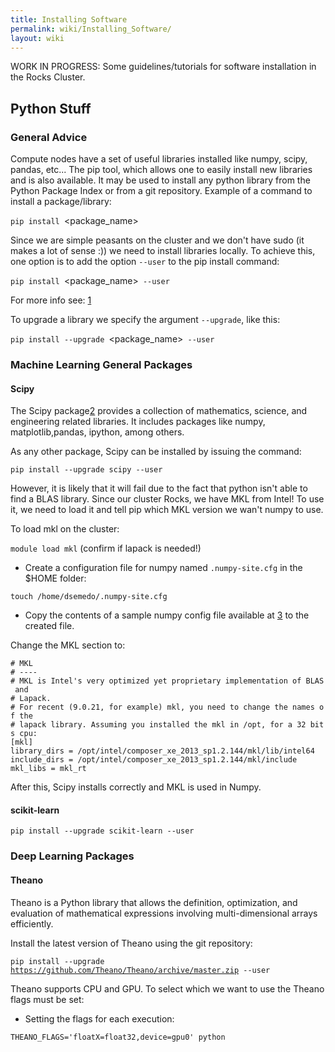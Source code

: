 ```yaml
---
title: Installing Software
permalink: wiki/Installing_Software/
layout: wiki
---
```


WORK IN PROGRESS: Some guidelines/tutorials for software installation in
the Rocks Cluster.

Python Stuff
------------

### General Advice

Compute nodes have a set of useful libraries installed like numpy,
scipy, pandas, etc... The pip tool, which allows one to easily install
new libraries and is also available. It may be used to install any
python library from the Python Package Index or from a git repository.
Example of a command to install a package/library:

`pip install `<package_name>

Since we are simple peasants on the cluster and we don't have sudo (it
makes a lot of sense :)) we need to install libraries locally. To
achieve this, one option is to add the option `--user` to the pip
install command:

`pip install `<package_name>` --user`

For more info see:
[1](http://pip-python3.readthedocs.org/en/latest/user_guide.html#user-installs)

To upgrade a library we specify the argument `--upgrade`, like this:

`pip install --upgrade `<package_name>` --user`

### Machine Learning General Packages

#### Scipy

The Scipy package[2](https://www.scipy.org/) provides a collection of
mathematics, science, and engineering related libraries. It includes
packages like numpy, matplotlib,pandas, ipython, among others.

As any other package, Scipy can be installed by issuing the command:

`pip install --upgrade scipy --user`

However, it is likely that it will fail due to the fact that python
isn't able to find a BLAS library. Since our cluster Rocks, we have MKL
from Intel! To use it, we need to load it and tell pip which MKL version
we wan't numpy to use.

To load mkl on the cluster:

`module load mkl` (confirm if lapack is needed!)

-   Create a configuration file for numpy named `.numpy-site.cfg` in the
    $HOME folder:

  
  
`touch /home/dsemedo/.numpy-site.cfg`

-   Copy the contents of a sample numpy config file available at
    [3](https://github.com/numpy/numpy/blob/master/site.cfg.example) to
    the created file.

Change the MKL section to:

`# MKL`  
`# ----`  
`# MKL is Intel's very optimized yet proprietary implementation of BLAS and`  
`# Lapack.`  
`# For recent (9.0.21, for example) mkl, you need to change the names of the`  
`# lapack library. Assuming you installed the mkl in /opt, for a 32 bits cpu:`  
`[mkl]`  
`library_dirs = /opt/intel/composer_xe_2013_sp1.2.144/mkl/lib/intel64 `  
`include_dirs = /opt/intel/composer_xe_2013_sp1.2.144/mkl/include`  
`mkl_libs = mkl_rt`

After this, Scipy installs correctly and MKL is used in Numpy.

#### scikit-learn

`pip install --upgrade scikit-learn --user`

### Deep Learning Packages

#### Theano

Theano is a Python library that allows the definition, optimization, and
evaluation of mathematical expressions involving multi-dimensional
arrays efficiently.

Install the latest version of Theano using the git repository:

`pip install --upgrade `[`https://github.com/Theano/Theano/archive/master.zip`](https://github.com/Theano/Theano/archive/master.zip)` --user`

Theano supports CPU and GPU. To select which we want to use the Theano
flags must be set:

-   Setting the flags for each execution:

  
  
<code>THEANO\_FLAGS='floatX=float32,device=gpu0' python

<script>

.py</code>

-   Alternatively we can create a config file:

  
  
`echo -e "[global]\nfloatX=float32\ndevice = gpu0\n" > ~/.theanorc`

With this config, Theano will attempt to use the GPU for computations.
If it fails to find a GPU, it will fallback to the CPU.

Additionally, we want Theano to also use MKL:

-   Modify Theano config file by adding:

`[blas]`  
`ldflags = -L/opt/intel/composer_xe_2013_sp1.2.144/mkl/lib/intel64 -L/opt/intel/composer_xe_2013_sp1.2.144/compiler/lib/intel64 -lmkl_gf_lp64 -lmkl_intel_lp64 -lmkl_intel_thread -lmkl_gnu_thread -lmkl_core -lmkl_vml_avx -lmkl_def -ldl -lpthread -lm -lmkl_rt -liomp5`

For more info about Theano flags
see[4](http://deeplearning.net/software/theano/library/config.html).

#### Lasagne

Lasagne is a lightweight library to build and train neural networks in
Theano. It depends on Theano, therefore it must be installed first. To
install Lasagne:

`pip install --upgrade `[`https://github.com/Lasagne/Lasagne/archive/master.zip`](https://github.com/Lasagne/Lasagne/archive/master.zip)` --user`

Lasagne documentation:
[5](http://lasagne.readthedocs.org/en/latest/index.html)

#### Keras

"Keras is a minimalist, highly modular neural networks library, written
in Python and capable of running on top of either TensorFlow or Theano.
It was developed with a focus on enabling fast experimentation. Being
able to go from idea to result with the least possible delay is key to
doing good research."

Dependencies:

-   cv2 -\> `pip install cv2 --user`

`pip install git+git://github.com/Theano/Theano.git --user`

Keras Documentation: [6](http://keras.io/)

### Computer Vision Packages

#### scikit-image

`pip install --upgrade scikit-image --user`

FFmpeg
------

Steps for installing FFmpeg [link](https://ffmpeg.org/download.html).

Follow this tutorial:
[Link](https://trac.ffmpeg.org/wiki/CompilationGuide/Ubuntu). The
instructions below introduce some modifications required for correct
compilation on the Rocks cluster and for enabling linkage with OpenCV,
thus they should be taken into account. To link later with OpenCV it is
important to compile all ffmpeg dependencies as shared libraries. This
is usually accomplished by passing the option '--enable-shared' and
'--enable-pic' to the configure script. If you get any error when
compiling any of the dependencies saying that a specific flag is not
recognized (e.g. --enable-pic) just remove it from the command.

Configure command to compile YASM:

`$ ./configure --prefix="$HOME/`<build folder>`" --bindir="$HOME/`<bins folder>`" --enable-pic --enable-shared`

Configure command to compile x264:

`$ PATH="$HOME/`<bins folder>`:$PATH" ./configure --prefix="$HOME/`<build folder>`" --bindir="$HOME/`<bins folder>`" --enable-static --disable-opencl --enable-pic --enable-shared`

Configure command to compile x265:

`$ PATH="$HOME/`<bins folder>`:$PATH" cmake -G "Unix Makefiles" -DCMAKE_INSTALL_PREFIX="$HOME/`<build folder>`"  -DENABLE_SHARED:bool=on ../../source`

Configure command to compile libfdk-aac:

`$ ./configure --prefix="$HOME/`<build folder>`" --enable-shared --enable-pic`

Configure command to compile libmp3lame:

`$ LIBS=-ltinfo ./configure --prefix="$HOME/`<build folder>`" --enable-nasm --enable-shared --enable-pic`

Configure command to compile libopus:

`$ ./configure `[`https://github.com/libass/libass/releases/download/0.13.4/libass-0.13.4.tar.gz`](https://github.com/libass/libass/releases/download/0.13.4/libass-0.13.4.tar.gz)` --enable-shared --enable-pic`

The configure of FFmpeg will complain about libass. Then libass will
complain fribidi and freetype2. Download, compile and install fribidi
and then libass libraries. Remember to set the --prefix of every library
to the build folder. For freetype2, we only need to export to
PKG\_CONFIG\_PATH variable the freetype2.pc file:

`$ export PKG_CONFIG_PATH=/usr/lib64/pkgconfig/:$PKG_CONFIG_PATH`

Pass the flag '--disable-require-system-font-provider' to the libass
configure command.

Then it will complain about libtheora
[link](https://www.theora.org/downloads/). Download libtheora from the
provided link. When compiling libtheora take into account the
dependencies mentioned in the website and compile it as shared library.

Configure command to compile FFmpeg:

`$ PATH="$HOME/bin:$PATH" PKG_CONFIG_PATH="$HOME/`<build folder>`/lib/pkgconfig/":$PKG_CONFIG_PATH ./configure   --prefix="$HOME/`<build folder>`"   --pkg-config-flags="--static"   --extra-cflags="-I$HOME/`<build folder>`/include"   --extra-ldflags="-L$HOME/`<build folder>`/lib"   --bindir="$HOME/`<bins folder>`"   --enable-gpl   --enable-libass   --enable-libfdk-aac   --enable-libfreetype   --enable-libmp3lame   --enable-libopus   --enable-libtheora   --enable-libvorbis   --enable-libvpx   --enable-libx264   --enable-libx265 --enable-nonfree --enable-avresample --enable-shared`

OpenCV
------

Steps for installing OpenCV 3.2.0 with extra modules (OpenCV contrib).
OpenCV will be compiled with support for OpenCL, FFmpeg, Python 2.7 and
3.5 (both from anaconda).

Downloading OpenCV 3.2.0:
[7](https://github.com/opencv/opencv/releases/tag/3.2.0)

Release 3.2.0 of Extra modules must be downloaded:
[8](https://github.com/opencv/opencv_contrib/releases/tag/3.2.0)

NOTE: MAKE SURE THAT OpenCV and OpenCV-Contrib VERSIONS ARE THE SAME!

From now on, let <opencv_contrib_dir> be the the downloaded
opencv\_contrib folder.

Load necessary modules:

`$ module load cmake gnutools eigen hdf5 mvapich2_eth`

Unload everything and load only the aforementioned modules. Make sure
module cuda and mkl are not loaded.

GCC must know where the file mpi.h is. When the mvapich2\_eth module is
loaded the environment variable CPATH is not updated. Update the CPATH
variable:

`$ export CPATH=/opt/mvapich2/gnu/eth/include/:$CPATH`

Compiling OpenCV:

`$ cd `<opencv_source>  
`$ mkdir build && cd "$_"`  
`$ CXXFLAGS=-D__STDC_CONSTANT_MACROS:$CXXFLAGS cmake -D CMAKE_BUILD_TYPE=RELEASE -D CMAKE_INSTALL_PREFIX=$HOME/cluster/compiling/opencv_build -D INSTALL_C_EXAMPLES=OFF -D INSTALL_PYTHON_EXAMPLES=ON -D OPENCV_EXTRA_MODULES_PATH=$HOME/cluster/compiling/opencv_contrib-3.2.0/modules -D BUILD_EXAMPLES=ON -D WITH_OPENCL=ON -D BUILD_opencv_python3=ON -DPYTHON3_INCLUDE_DIR=/share/apps/anaconda3/include/python3.5m  -D PYTHON3_NUMPY_INCLUDE_DIRS=/share/apps/anaconda3/lib/python3.5/site-packages/numpy/core/include -D PYTHON3_EXECUTABLE=/share/apps/anaconda3/bin/python3.5 -D PYTHON3_LIBRARY=/share/apps/anaconda3/lib/libpython3.5m.so -DPYTHON3_PACKAGES_PATH=/share/apps/anaconda3/lib/python3.5/site-packages -D WITH_EIGEN=ON -D WITH_TBB=ON -D EIGEN_INCLUDE_PATH=/opt/eigen/include/ -DGLOG_INCLUDE_DIRS=/home/dsemedo/installed_libs/include/ -DGFLAGS_INCLUDE_DIRS=/home/dsemedo/installed_libs/include/ -DGLOG_LIBRARIES=/home/dsemedo/installed_libs/lib/ -DGFLAGS_LIBRARIES=/home/dsemedo/installed_libs/lib/ -DBUILD_opencv_dnn=OFF BUILD_opencv_python2=ON -D PYTHON_INCLUDE_DIR=/share/apps/anaconda2/include/python2.7/ -D PYTHON_LIBRARY=/share/apps/anaconda2/lib/libpython2.7.so -D PYTHON2_LIBRARIES=/share/apps/anaconda2/lib/python2.7/ -D PYTHON2_NUMPY_INCLUDE_DIRS=/share/apps/anaconda2/lib/python2.7/site-packages/numpy/core/include -D PYTHON_EXECUTABLE=/share/apps/anaconda2/bin/python2.7 -DWITH_FFMPEG=ON -DBUILD_SHARED_LIBS=ON -DBUILD_opencv_dnn=OFF -DWITH_IPP=OFF -DPYTHON_DEFAULT_EXECUTABLE=/share/apps/anaconda3/bin/python3.5 ..`  
`$ make -j12`  
`$ make install`

So, why do we need to set all these variables in cmake? We have to
specify manually where are the python interpreter, default executable,
numpy includes, library and include dirs (for python 2.7 and 3), where
the opencv\_contrib modules are, where glog, gflags and eigen libraries
are. The flag added to CXXFLAG is to avoid undefined macros when
compiling a small ffmpeg example.

#### Adding support for FFmpeg

Assuming that FFmpeg was compiled previously and the build directory is
<ffmpeg_build>, the following environment variables must be set:

`export LD_LIBRARY_PATH=`<ffmpeg_build>`/lib/:$LD_LIBRARY_PATH`  
`export PKG_CONFIG_PATH=$PKG_CONFIG_PATH:`<ffmpeg_build>`/lib/pkgconfig`  
`export PKG_CONFIG_LIBDIR=$PKG_CONFIG_LIBDIR:`<ffmpeg_build>`/lib/`  
`export PATH=`<ffmpeg_bin dir>`:$PATH`

Now, cmake should be able to find FFmpeg through pkg-config tool.

NOTE: FFmpeg must be compiled with the following options:
`--enable-nonfree --enable-pic --enable-shared`

#### Final Steps to correctly setup Python/Anaconda

Now we've compiled both Python 2.7 and 3.5 OpenCV modules. If you are
only interested in using one of the Python versions just export the
OpenCV python module path to the PYTHONPATH variable:

`# Add this line to ~/.bashrc to set this automatically for every shell session`  
`export PYTHONPATH=$HOME/`<opencv_build>`/lib/python2.7(3.5)/site-packages:$PYTHONPATH`

To be able to use OpenCV in both Python versions without conflicts we
cannot use the PYTHONPATH solution. The Python OpenCV modules are
located in:

`$HOME/`<opencv_build>`/lib/python2.7/site-packages`  
`$HOME/`<opencv_build>`/lib/python3.5/site-packages`

From this point I'll leave to you the decision for which solution to
take.

Solution 1: Add the path to python sys.path

`$ python `  
`$ > import sys `  
`$ > sys.path.append('$HOME/`<opencv_build>`/lib/python2.7(3.5)/site-packages')`  

Solution 2 (more elegant): Add additional site-packages folders, namely,
the ones created during OpenCV build.

`$ mkdir -p $HOME/.local/lib/python2.7/site-packages/`  
`$ mkdir -p $HOME/.local/lib/python3.5/site-packages/`  
`$ echo "$HOME/`<opencv_build>`/lib/python2.7/site-packages" > $HOME/.local/lib/python2.7/site-packages/usrlocal.pth `  
`$ echo "$HOME/`<opencv_build>`/lib/python3.5/site-packages" > $HOME/.local/lib/python3.5/site-packages/usrlocal.pth`

Then make sure that user site packages are enabled:

`$ unset PYTHONNOUSERSITE`

We've created two files usrlocal.pth each containing the path of the
respective OpenCV module python version. By default, now Python will now
inspect this folders when searching for modules. To confirm this:

`$ python`  
`$ > import sys`  
`$ > sys.path`

Open CV Python directory should be listed in the last command.

To check if it installed correctly:

`$ python`  
`>>> import cv2`

If the import succeeds then Python-OpenCV is installed.

### Common Problems

#### IPPICV hash mismatch

While creating the makefile for compilation, the lib ippicv will be
automatically downloaded. However, the md5sum of the downloaded file
will not match the hardcoded hash on the cmake.

Instead of changing cmake we can manually download the file. Download
URL:
[9](https://raw.githubusercontent.com/Itseez/opencv_3rdparty/81a676001ca8075ada498583e4166079e5744668/ippicv/ippicv_linux_20151201.tgz)
Steps:

`$ mkdir `<opencv_source>`/3rdparty/ippicv/downloads/linux-808b791a6eac9ed78d32a7666804320e && cd "$_"`  
`$ wget `[`https://raw.githubusercontent.com/Itseez/opencv_3rdparty/81a676001ca8075ada498583e4166079e5744668/ippicv/ippicv_linux_20151201.tgz`](https://raw.githubusercontent.com/Itseez/opencv_3rdparty/81a676001ca8075ada498583e4166079e5744668/ippicv/ippicv_linux_20151201.tgz)  
`$ cd ../../ && mkdir unpack && cd "$_"`  
`$ cp ../downloads/linux-808b791a6eac9ed78d32a7666804320e/ippicv_linux_20151201.tgz .`  
`$ tar zxvf ippicv_linux_20151201.tgz`

Alternatively, one can pass the option `-D WITH_IPP=OFF` to the cmake
call to compile without the IPPICV lib.

Caffe
-----

Steps for installing the Caffe
[10](http://caffe.berkeleyvision.org/installation.html). Caffe is a deep
learning framework made with expression, speed, and modularity in mind.

Caffe has the following dependencies:

-   Cuda Toolkit and cuDNN (For GPU mode)
-   OpenCV (optional but recommended)
-   BLAS ( ATLAS, MKL, or OpenBLAS)
-   Boost \>= 1.55
-   protobuf, glog, gflags, hdf5

Recently (checked on 27-09-16) caffe compilation files structure
changed. These notes have been updated to cope with the new compilation
files. Furthermore, instructions for compiling with cmake (which should
be easier) were added.

Load necessary modules:

`$ module load cmake gnutools mkl python eigen hdf5 boost mvapich2_eth`

First of all, in order to make sure that Make/CMake use the correct
compiler set the following environment variables on your current shell
session:

`$ export CC=/opt/gnu/gcc/bin/gcc`  
`$ export CXX=/opt/gnu/gcc/bin/g++`

### Installing missing dependencies

#### glog

Glog is available on git:

`$ git clone git@github.com:google/glog.git`  
`$ cd glog`

The automake version on the cluster is different from the one that glog
is expecting. To fix this:

`$ rm test-driver`  
`$ ln -s /opt/gnu/share/automake-1.15/test-driver test-driver`

The configure has the aclocal tool version hardcoded aswell (version
1.14). In the rocks cluster the version 1.15 is available. To fix this
open the configure file and change the line:

`am__api_version='1.14'`

to

`am__api_version='1.15'`

Compiling glog:

`$ mkdir build && cd "$_"`  
`$ export CXXFLAGS="-fPIC" &&  cmake -DCMAKE_INSTALL_PREFIX=`<install-folder>` ..`  
`$ make VERBOSE=1`  
`$ make`  
`$ make install`

#### gflags

Gflags is available on git:

`$ git clone git@github.com:gflags/gflags.git`  
`$ cd gflags`

Compiling gflags:

`$ mkdir build && cd "$_"`  
`$ export CXXFLAGS="-fPIC" && cmake -DCMAKE_INSTALL_PREFIX=`<install-folder>` ..`  
`$ make`  
`$ make install`

Make sure that the install-folder is on your PATH and LD\_LIBRARY\_PATH
variables.

#### leveldb

Leveldb is available on git:

`$ git clone git@github.com:google/leveldb.git`  
`$ cd leveldb`  
`$ make`  
`$ cp --preserve=links libleveldb.* `<install-folder>`/lib`  
`$ cp -r include/leveldb `<install-folder>`/include/`  
`$ cp --preserve=links out-shared/libleveldb.so* ~/installed_libs/lib/`

#### lmdb

Lmdb is available on git and through pip:

`$ pip install lmdb --user`  
`$ git clone `[`https://github.com/LMDB/lmdb`](https://github.com/LMDB/lmdb)  
`$ cd lmdb/libraries/liblmdb/`

Open the Makefile and find the line `prefix = /usr/local`. Change path
to your install folder.

`$ make`  
`$ make install`

#### protobuf

Lmdb is available on git and through pip:

`$ git clone `[`https://github.com/google/protobuf.git`](https://github.com/google/protobuf.git)  
`$ cd protobuf`

Compiling:

`$ ./configure --prefix=`<install_folder>  
`$ make`  
`$ make check`  
`$ make install`

### Compiling

Caffe is available on git:

`$ git clone git@github.com:BVLC/caffe.git`  
`$ cd caffe`  
`$ cp Makefile.config.example Makefile.config`

All the options for compiling Caffe are available in the file
Makefile.config. We can make the following changes:

-   Use cuDNN on the machine that has an NVIDIA card: Uncomment
    USE\_CUDNN line.
-   If we have OpenCV version \>= 3: Uncomment OPENCV\_VERSION := 3.
-   Change CUDA dir to /opt/cuda (In a machine with NVIDIA card)
-   Use MKL: set BLAS := mkl
-   BLAS\_INCLUDE :=
    /opt/intel/composer\_xe\_2013\_sp1.2.144/mkl/include
-   BLAS\_LIB :=
    /opt/intel/composer\_xe\_2013\_sp1.2.144/mkl/lib/intel64
-   PYTHON\_INCLUDE := /opt/python/include/python2.7 \\

`       /opt/python/lib/python2.7/site-packages/numpy/core/include`

-   PYTHON\_LIB := /opt/python/lib/
-   Add include and lib gflags and glogs folders to INCLUDE\_DIRS and
    LIBRARY\_DIRS.
-   Add include and lib opencv folders to INCLUDE\_DIRS and
    LIBRARY\_DIRS.
-   Add hdf5 path:
    -   Add /opt/hdf5/gnu/mvapich2\_eth/include to INCLUDE\_DIRS
    -   Add /opt/hdf5/gnu/mvapich2\_eth/lib to LIBRARY\_DIRS
-   Add boost libraries path:
    -   Add /opt/boost/gnu/mvapich2\_eth/include to INCLUDE\_DIRS
    -   Add /opt/boost/gnu/mvapich2\_eth/lib to LIBRARY\_DIRS
-   Add /usr/lib64 to LIBRARY\_DIRS
-   Add MPI path:
    -   Add /opt/mvapich2/gnu/eth/include to INCLUDE\_DIRS
    -   Add /opt/mvapich2/gnu/eth/bin to LIBRARY\_DIRS

The result should something like:

`INCLUDE_DIRS := $(PYTHON_INCLUDE) /usr/local/include /home/dsemedo/installed_libs/include /home/dsemedo/opencv_build/include /opt/hdf5/gnu/mvapich2_eth/include /opt/boost/gnu/mvapich2_eth/include`  
`LIBRARY_DIRS := $(PYTHON_LIB) /usr/local/lib /usr/lib /home/dsemedo/installed_libs/lib /home/dsemedo/opencv_build/lib /opt/hdf5/gnu/mvapich2_eth/lib /opt/boost/gnu/mvapich2_eth/lib /usr/lib64`

Compile steps:

`$ make`  
`$ make install`  
`$ make test`  
`$ make runtest`

Compiling python wrappers:

`$ make pycaffe`

Add <caffe_folder>/python to the PYTHONPATH environment variable. To
verify that it installed correctly:

`$ python`  
`>>> import caffe`

### Compiling with CMake

With cmake it is easier to specify which libraries (i.e. which library
files) we want to use for compilation. This is crucial to avoid problems
related to linking with different library versions.

Steps:

`$ mkdir `<caffe_folder>`/build`  
`$ cmake -D CMAKE_INSTALL_PREFIX=`<install_folder>` -D CMAKE_PREFIX_PATH=/home/dsemedo/opencv_build -D GFLAGS_LIBRARY=/home/dsemedo/installed_libs/lib/libgflags.a -D GFLAGS_INCLUDE_DIR=/home/dsemedo/installed_libs/include -D GLOG_LIBRARY=/home/dsemedo/installed_libs/lib/libglog.a -D GLOG_INCLUDE_DIR=/home/dsemedo/installed_libs/include -D LMDB_LIBRARIES=/home/dsemedo/installed_libs/lib -D LMDB_INCLUDE_DIR=/home/dsemedo/installed_libs/include -D LevelDB_LIBRARY=/home/dsemedo/installed_libs/lib/libleveldb.so -D LevelDB_INCLUDE=/home/dsemedo/installed_libs/include -D Snappy_LIBRARIES=/home/dsemedo/installed_libs/lib/libsnappy.so -D Snappy_INCLUDE_DIR=/home/dsemedo/installed_libs/include -D BLAS=mkl -DPYTHON_LIBRARY=/opt/python/lib/libpython2.7.so -D NUMPY_INCLUDE_DIR=/opt/python/lib/python2.7/site-packages/numpy/core/include -D LMDB_LIBRARIES=/home/dsemedo/installed_libs/lib/liblmdb.so -D LMDB_INCLUDE_DIR=/home/dsemedo/installed_libs/include -D PROTOBUF_LIBRARY=/home/dsemedo/installed_libs/lib/libprotobuf.so -D PROTOBUF_PROTOC_EXECUTABLE=/home/dsemedo/installed_libs/bin/protoc  ..`  
`$ make all -j 12`  
`$ make install`  
`$ make runtest`

The second command is huge and looks very complicated, however, it is
only specifying manually which library version we want to use. The
CMAKE\_INSTALL\_PREFIX sets the path installation folder and should be
defined. To adapt this command, just change the libraries location and
include dirs paths and set the installation path.

As with make, in order to get pycaffe working, add
<install_folder>/python to the PYTHONPATH environment variable. To
verify that it installed correctly:

`$ python`  
`>>> import caffe`

#### Possible problems

Make was not finding the libsnappy.so so I did the following to solve
the problem:

`ln -s /usr/lib64/libsnappy.so.1 ~/installed_libs/lib/libsnappy.so`

Make failed due to a missing symbol from the libboost\_python.so.
Probably the Boost library version available in the cluster was compiled
with another python version. I compiled boost into a local folder and
used that version.

Boost
-----

The Boost library can be downloaded here: [11](http://www.boost.org/).
After downloading, extract it to some folder.

To correctly build the Python boost library using Anaconda some
configuration steps are required. Copy the file
<boost_folder>`/tools/build/example/user-config.jam` to your Home
folder. Modify the last line as follows:

`using python : 3.5 : /share/apps/anaconda3/bin/python3.5 : /share/apps/anaconda3/include/python3.5m : /share/apps/anaconda3/lib ;`

Now boost bootstrap script should identify the correct python. For
Python 2.7 modify the paths accordingly.

Compiling boost with support for python 3.5 (Just update the paths and
version for python 2.7):

`$ cd `<boost_folder>  
`$ ./bootstrap.sh --prefix=`<install_folder>` `  
`$ ./b2 install  --prefix=`<install_folder>` --enable-unicode=ucs4 -j12`

Add the <install_folder>`/lib` and <install_folder>`/include` to your
PATH.

VLFeat
------

The VLFeat open source library implements popular computer vision
algorithms specializing in image understanding and local features
extraction and matching. Algorithms include Fisher Vector, VLAD, SIFT,
MSER, k-means, hierarchical k-means, agglomerative information
bottleneck, SLIC superpixels, quick shift superpixels, large scale SVM
training, and many others. It is written in C for efficiency and
compatibility, with interfaces in MATLAB for ease of use, and detailed
documentation throughout. It supports Windows, Mac OS X, and Linux.

Installing VLFeat w/ Python wrapper:

`$ git clone `[`https://github.com/mmmikael/vlfeat.git`](https://github.com/mmmikael/vlfeat.git)  
`$ module load gnutools`

The Makefile provided does not compile due to the fact that pthread
library is missing.

For linux installation x86/x64 operation systems edit the Makefile and
go to the line "\# Linux-64". Add "-lpthread" to the CFLAGS line. It
should look like this:

`  # Linux-64`  
`  ifeq ($(ARCH),a64)`  
`  LDFLAGS += -lm -lpthread -Wl,--rpath,\$$ORIGIN`

Then just run make:

`$ make`

Now VLFeat is compiled. To make the Python wrapper work, add the path of
the python folder to the PYTHONPATH system variable:

`$ export PYTHONPATH="`<something>`/vlfeat/python":$PYTHONPATH`

NOTE: It needs the PIL python library
